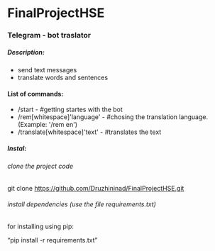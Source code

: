 # FinalProjectHSE

### **Telegram - bot traslator**

##### Description:
* send text messages
* translate words and sentences

#### List of commands:
* /start - #getting startes with the bot 
* /rem[whitespace]'language' - #chosing the translation language.(Example: '/rem en')
* /translate[whitespace]'text' - #translates the text

##### Instal: 
###### clone the project code

git clone https://github.com/Druzhininad/FinalProjectHSE.git

###### install dependencies (use the file requirements.txt)

for installing using pip:

“pip install -r requirements.txt”